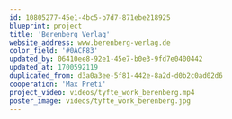 ```yaml
---
id: 10805277-45e1-4bc5-b7d7-871ebe218925
blueprint: project
title: 'Berenberg Verlag'
website_address: www.berenberg-verlag.de
color_field: '#0ACF83'
updated_by: 06410ee8-92e1-45e7-b0e3-9fd7e0400442
updated_at: 1700592119
duplicated_from: d3a0a3ee-5f81-442e-8a2d-d0b2c0ad02d6
cooperation: 'Max Preti'
project_video: videos/tyfte_work_berenberg.mp4
poster_image: videos/tyfte_work_berenberg.jpg
---
```

